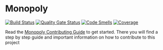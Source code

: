 # Monopoly

[![Build Status](https://travis-ci.com/se2-monopoly-ss20-v2/monopoly.svg?branch=master)](https://travis-ci.com/se2-monopoly-ss20-v2/monopoly/)
[![Quality Gate Status](https://sonarcloud.io/api/project_badges/measure?project=monpoly&metric=alert_status)](https://sonarcloud.io/dashboard?id=monpoly)
[![Code Smells](https://sonarcloud.io/api/project_badges/measure?project=monpoly&metric=code_smells)](https://sonarcloud.io/dashboard?id=monpoly)
[![Coverage](https://sonarcloud.io/api/project_badges/measure?project=monpoly&metric=coverage)](https://sonarcloud.io/dashboard?id=monpoly)


Read the [Monopoly Contributing Guide](https://github.com/se2-monopoly-ss20-v2/monopoly/blob/master/CONTRIBUTING.md) to get started. There you will find a step by step guide and important information on how to contribute to this project
